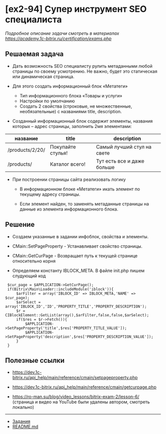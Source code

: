 # [ex2-94] Супер инструмент SEO специалиста

*Подробное описание задачи смотреть в материалах https://academy.1c-bitrix.ru/certification/exams.php*

## Решаемая задача

* Дать возможность SEO специалисту рулить метаданными любой страницы по своему усмотрению. Не важно, будет это статическая или динамическая страница.

* Для этого создать информационный блок «Метатеги»
    * Тип информационного блока «Товары и услуги»
    * Настройки по умолчанию
    * Создать 2 свойства (строковые, не множественные, необязательные) с названиями title, description.
    
* Созданный информационный блок содержит элементы, названия которых – адрес страницы, заполнить 2мя элементами:

| название | title | description |
| ----- | ----- | ----- |
| /products/2/20/ | Покупайте стулья! | Самый лучший стул на свете |
| /products/ | Каталог всего! | Тут есть все и даже больше |

* При построении страницы сайта реализовать логику

    * В информационном блоке «Метатеги» икать элемент по текущему адресу страницы.
    
    * Если элемент найден, то заменять метаданные страницы на данные из элемента информационного блока.

## Решение

* Создаем указанные в задании инфоблок, свойства и элементы.

* CMain::SetPageProperty - Устанавливает свойство страницы.

* CMain::GetCurPage - Возвращает путь к текущей странице относительно корня

* Определяем константу IBLOCK_META. В файле init.php пишем слудующий код

```
 $cur_page = $APPLICATION->GetCurPage();
 if(Bitrix\Main\Loader::includeModule('iblock')){
     $arFilter = array('IBLOCK_ID' => IBLOCK_META,'NAME' => $cur_page);
     $arSelect = array('IBLOCK_ID','ID','PROPERTY_TITLE','PROPERTY_DESCRIPTION');
     $r = CIBlockElement::GetList(array(),$arFilter,false,false,$arSelect);
     if($res = $r->Fetch()){
         $APPLICATION->SetPageProperty('title',$res['PROPERTY_TITLE_VALUE']);
         $APPLICATION->SetPageProperty('description',$res['PROPERTY_DESCRIPTION_VALUE']);
     }
 }
```    

## Полезные ссылки

* https://dev.1c-bitrix.ru/api_help/main/reference/cmain/setpageproperty.php
* https://dev.1c-bitrix.ru/api_help/main/reference/cmain/getcurpage.php

* https://ro-man.su/blog/video_lessons/bitrix-exam-2/lesson-6/ (страница и видео на YouTube были удалены автором, смотреть локально)

____
* [Задания](tasks.md)
* [README.md](../../README.md)